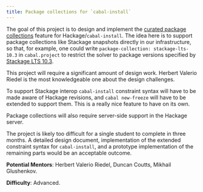 ```yaml
---
title: Package collections for `cabal-install`
---
```


The goal of this project is to design and implement the [curated
package collections](https://github.com/haskell/cabal/issues/2861)
feature for Hackage/`cabal-install`. The idea here is to support
package collections like Stackage snapshots directly in our
infrastructure, so that, for example, one could write
`package-collection: stackage-lts-10.3` in `cabal.project` to restrict
the solver to package versions specified by [Stackage LTS
10.3](https://www.stackage.org/lts-10.3).

This project will require a significant amount of design work. Herbert
Valerio Riedel is the most knowledgeable one about the design
challenges.

To support Stackage interop `cabal-install` constraint syntax will
have to be made aware of Hackage revisions, and `cabal new-freeze`
will have to be extended to support them. This is a really nice
feature to have on its own.

Package collections will also require server-side support in the
Hackage server.

The project is likely too difficult for a single student to complete
in three months. A detailed design document, implementation of the
extended constraint syntax for `cabal-install`, and a prototype
implementation of the remaining parts would be an acceptable outcome.

**Potential Mentors**: Herbert Valerio Riedel, Duncan Coutts, Mikhail Glushenkov.

**Difficulty**: Advanced.
